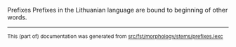 Prefixes
Prefixes in the Lithuanian language are bound to beginning of other words.

* * *

<small>This (part of) documentation was generated from [src/fst/morphology/stems/prefixes.lexc](https://github.com/giellalt/lang-lit/blob/main/src/fst/morphology/stems/prefixes.lexc)</small>
